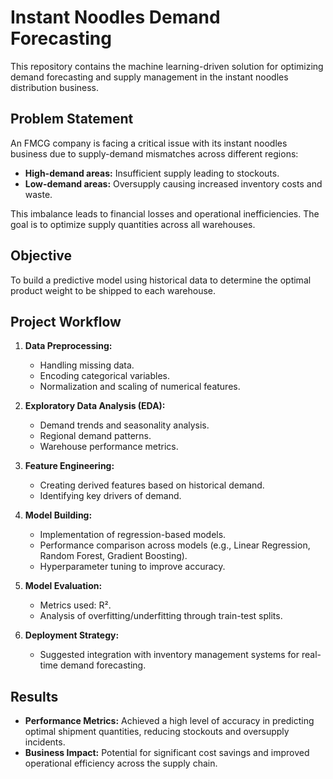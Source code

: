 # Instant Noodles Demand Forecasting

This repository contains the machine learning-driven solution for optimizing demand forecasting and supply management in the instant noodles distribution business.

## Problem Statement

An FMCG company is facing a critical issue with its instant noodles business due to supply-demand mismatches across different regions:
- **High-demand areas:** Insufficient supply leading to stockouts.
- **Low-demand areas:** Oversupply causing increased inventory costs and waste.

This imbalance leads to financial losses and operational inefficiencies. The goal is to optimize supply quantities across all warehouses.

## Objective

To build a predictive model using historical data to determine the optimal product weight to be shipped to each warehouse.

## Project Workflow

1. **Data Preprocessing:**
   - Handling missing data.
   - Encoding categorical variables.
   - Normalization and scaling of numerical features.

2. **Exploratory Data Analysis (EDA):**
   - Demand trends and seasonality analysis.
   - Regional demand patterns.
   - Warehouse performance metrics.

3. **Feature Engineering:**
   - Creating derived features based on historical demand.
   - Identifying key drivers of demand.

4. **Model Building:**
   - Implementation of regression-based models.
   - Performance comparison across models (e.g., Linear Regression, Random Forest, Gradient Boosting).
   - Hyperparameter tuning to improve accuracy.

5. **Model Evaluation:**
   - Metrics used: R².
   - Analysis of overfitting/underfitting through train-test splits.

6. **Deployment Strategy:**
   - Suggested integration with inventory management systems for real-time demand forecasting.

## Results

- **Performance Metrics:** Achieved a high level of accuracy in predicting optimal shipment quantities, reducing stockouts and oversupply incidents.
- **Business Impact:** Potential for significant cost savings and improved operational efficiency across the supply chain.